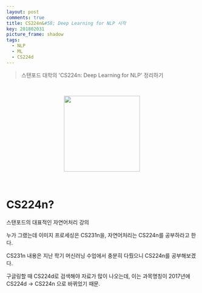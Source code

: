 ```yaml
---
layout: post
comments: true
title: CS224n&#58; Deep Learning for NLP 시작
key: 201802031
picture_frame: shadow
tags:
  - NLP
  - ML
  - CS224d
---
```


> 스탠포드 대학의 'CS224n: Deep Learning for NLP' 정리하기

<br>

<p style="text-align:center"><img src="https://raw.githubusercontent.com/q0115643/my_blog/master/images/cs224d-title.png" width="200" height="200" /></p>

<br>

# CS224n?

스탠포드의 대표적인 자연어처리 강의

누가 그랬는데 이미지 프로세싱은 CS231n을, 자연어처리는 CS224n를 공부하라고 한다.

CS231n 내용은 지난 학기 머신러닝 수업에서 충분히 다뤘으니 CS224n를 공부해보겠다.

<!--more-->

구글링할 때 CS224d로 검색해야 자료가 많이 나오는데, 이는 과목명칭이 2017년에 CS224d -> CS224n 으로 바뀌었기 때문.

